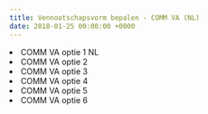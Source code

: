 ```yaml
---
title: Vennootschapsvorm bepalen - COMM VA (NL)
date: 2018-01-25 00:00:00 +0000
---
```


<li>COMM VA optie 1 NL</li>
<li>COMM VA optie 2</li>
<li>COMM VA optie 3</li>
<li>COMM VA optie 4</li>
<li>COMM VA optie 5</li>
<li>COMM VA optie 6</li>
